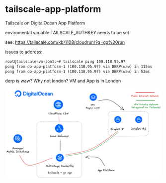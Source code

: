# tailscale-app-platform
Tailscale on DigitalOcean App Platform

enviromental variable TAILSCALE_AUTHKEY needs to be set

see: https://tailscale.com/kb/1108/cloudrun/?q=go%20run

issues to address:

```
root@tailscale-vm-lon1:~# tailscale ping 100.118.95.97
pong from do-app-platform-1 (100.118.95.97) via DERP(waw) in 115ms
pong from do-app-platform-1 (100.118.95.97) via DERP(waw) in 53ms
```

derp is waw? Why not london? VM and App is in London

<img src="./assets/image.png" alt="Architecture diagram" width="800">
